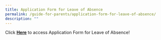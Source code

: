 ```yaml
---
title: Application Form for Leave of Absence
permalink: /guide-for-parents/application-form-for-leave-of-absence/
description: ""
---
```

Click **[Here](https://form.gov.sg/60c80ea74636e00015f87acd)** to access Application Form for Leave of Absence!